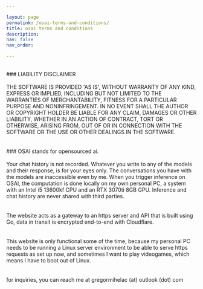 ```yaml
---

layout: page
permalink: /osai-terms-and-conditions/
title: osai terms and conditions
description:
nav: false
nav_order: 

---
```

<br>
### LIABILITY DISCLAIMER<br>
<br>
THE SOFTWARE IS PROVIDED 'AS IS', WITHOUT WARRANTY OF ANY KIND, EXPRESS OR
IMPLIED, INCLUDING BUT NOT LIMITED TO THE WARRANTIES OF MERCHANTABILITY,
FITNESS FOR A PARTICULAR PURPOSE AND NONINFRINGEMENT. IN NO EVENT SHALL THE
AUTHOR OR COPYRIGHT HOLDER BE LIABLE FOR ANY CLAIM, DAMAGES OR OTHER
LIABILITY, WHETHER IN AN ACTION OF CONTRACT, TORT OR OTHERWISE, ARISING FROM,
OUT OF OR IN CONNECTION WITH THE SOFTWARE OR THE USE OR OTHER DEALINGS IN THE SOFTWARE.<br>
<br>
<br>
### OSAI stands for opensourced ai.<br>
<br>
Your chat history is not recorded. Whatever you write to any of the models and their response, is for your eyes only. 
The conversations you have with the models are inaccessible even by me. When you trigger inference on OSAI, the computation is done locally on my own personal PC, a system with an Intel i5 13600kf CPU and an RTX 3070ti 8GB GPU. Inference and chat history are never shared with third parties.<br>
<br>
<br>
The website acts as a gateway to an https server and API that is built using Go, data in transit is encrypted end-to-end with Cloudflare. <br>
<br>
<br>
This website is only functional some of the time, because my personal PC needs to be running a Linux server environment to be able to serve https requests as set up now, and sometimes I want to play videogames, which means I have to boot out of Linux.<br>
<br>
<br>
for inquiries, you can reach me at gregormihelac (at) outlook (dot) com
